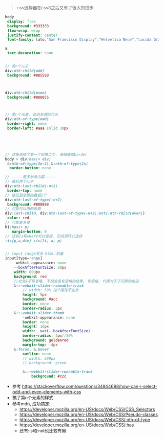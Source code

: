 

> css选择器在css3之后又有了很大的进步

```sass
body
 display: flex
 background: #333333
 flex-wrap: wrap
 justify-content: center
 font-family: lato,"San Francisco Display","Helvetica Neue","Lucida Grande","noto sans",Helvetica,Arial,sans-serif

a
 text-decoration: none


// 第n个儿子
div:nth-child(odd)
 background: #885588



div:nth-child(even)
 background: #888855



// 第n个元素, 此处处理的行头
div:nth-of-type(odd) 
 border-right: none
 border-left: #aaa solid 30px 




 
// 这里选择了第一个和第二个, 去掉底部border
body > div:has(+ div)
 &:nth-of-type(3n-2),&:nth-of-type(2n)
  border-bottom: none 

// -----更多参考内容-----
// 最后两个儿子
div:nth-last-child(-n+2) 
 border-top: none
// 依旧是全局的最后2个
div:nth-last-of-type(-n+2) 
 background: #888888
// 可能可以用的思路
div:last-child, div:nth-last-of-type(-n+2):not(:nth-child(even)) 
 color: red
// 可能是关键
h1:has(+ p)
   margin-bottom: 0
// 还有is和where可以使用, 形成矩阵式选择
:is(p,a,div) :is(li, a, p)


// input range写法 html:奶量
input[type=range]
    -webkit-appearance: none
    --boxAfterFontSize: 20px
    width: 800px
    background: red
    //此处&不可省略, 不然会是有空格的结果, 有空格, 代表对于子元素的描述
    &::-webkit-slider-runnable-track 
        // width: 50% 这个属性不生效
        height: 5px
        background: #acc
        border: none
        border-radius: 3px
    &::-webkit-slider-thumb 
        -webkit-appearance: none
        border: none
        height: 16px
        width:  var(--boxAfterFontSize)
        border-radius: 2px//50%
        background: goldenrod
        margin-top: -4px
    &:focus, &:hover
        outline: none
        // width: 500px
        // background: green

        &::-webkit-slider-runnable-track 
            background: #ccc

```







- 参考 https://stackoverflow.com/questions/34944698/how-can-i-select-odd-and-even-elements-with-css
- 搞了第n个元素的样式
- 参考mdn, 成功搞定: 
  - https://developer.mozilla.org/en-US/docs/Web/CSS/CSS_Selectors
  - https://developer.mozilla.org/en-US/docs/Web/CSS/Pseudo-classes
  - https://developer.mozilla.org/en-US/docs/Web/CSS/:nth-of-type
  - https://developer.mozilla.org/en-US/docs/Web/CSS/:has
  - 还有:is和:not也比较有用